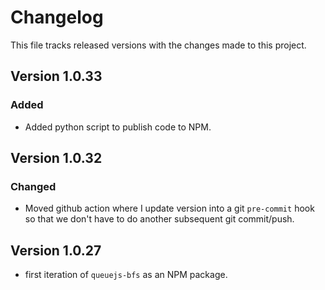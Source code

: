 # Changelog

This file tracks released versions with the changes made to this project.

## Version 1.0.33

### Added

- Added python script to publish code to NPM.

## Version 1.0.32

### Changed

- Moved github action where I update version into a git `pre-commit` hook so that we don't have to do another subsequent git commit/push.

## Version 1.0.27

- first iteration of `queuejs-bfs` as an NPM package.
